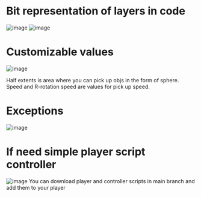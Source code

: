 # Bit representation of layers in code
![image](https://user-images.githubusercontent.com/121402730/235358613-4a3227ec-5de0-4b41-8924-911827ad5b88.png)
![image](https://user-images.githubusercontent.com/121402730/235358633-81a4bc4f-e09c-4f48-b49f-ae7dcff11a9d.png)



# Customizable values
![image](https://user-images.githubusercontent.com/121402730/235358305-801f8b23-e983-46c9-b1bd-cf887abaae78.png)

Half extents is area where you can pick up objs in the form of sphere.  
Speed and R-rotation speed are values for pick up speed.

# Exceptions
![image](https://user-images.githubusercontent.com/121402730/235358461-790810da-192d-4009-8fc6-7ea3975b71ae.png)

# If need simple player script controller
![image](https://user-images.githubusercontent.com/121402730/235359965-83330e03-d304-43fc-8616-c0d5b715022f.png)
You can download player and controller scripts in main branch and add them to your player
